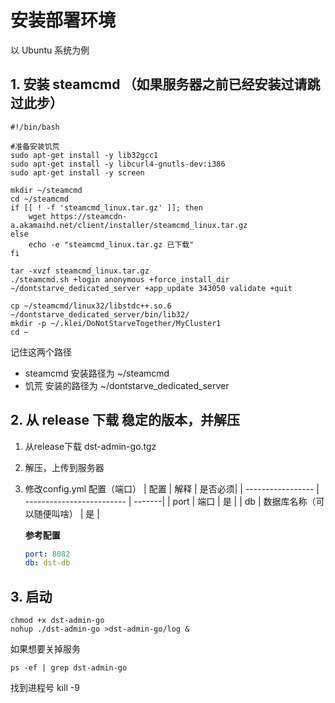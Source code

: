 # 安装部署环境

以 Ubuntu 系统为例

## 1. 安装 steamcmd （如果服务器之前已经安装过请跳过此步）
```
#!/bin/bash

#准备安装饥荒
sudo apt-get install -y lib32gcc1
sudo apt-get install -y libcurl4-gnutls-dev:i386
sudo apt-get install -y screen

mkdir ~/steamcmd
cd ~/steamcmd
if [[ ! -f 'steamcmd_linux.tar.gz' ]]; then
    wget https://steamcdn-a.akamaihd.net/client/installer/steamcmd_linux.tar.gz
else
    echo -e "steamcmd_linux.tar.gz 已下载"
fi

tar -xvzf steamcmd_linux.tar.gz
./steamcmd.sh +login anonymous +force_install_dir ~/dontstarve_dedicated_server +app_update 343050 validate +quit

cp ~/steamcmd/linux32/libstdc++.so.6 ~/dontstarve_dedicated_server/bin/lib32/
mkdir -p ~/.klei/DoNotStarveTogether/MyCluster1
cd ~
```

记住这两个路径

+ steamcmd  安装路径为 ~/steamcmd
+ 饥荒 安装的路径为 ~/dontstarve_dedicated_server


## 2. 从 release 下载 稳定的版本，并解压
1. 从release下载 dst-admin-go.tgz

2. 解压，上传到服务器

3. 修改config.yml 配置（端口）
    | 配置              | 解释                      | 是否必须|
    | ----------------- | ------------------------- | -------|
    | port          | 端口          | 是 |
    | db | 数据库名称（可以随便叫啥）              | 是 |

    **参考配置**
    ```yml
    port: 8082
    db: dst-db
    ```
## 3. 启动

```
chmod +x dst-admin-go
nohup ./dst-admin-go >dst-admin-go/log &
```
如果想要关掉服务
```
ps -ef | grep dst-admin-go
```
找到进程号 kill -9
